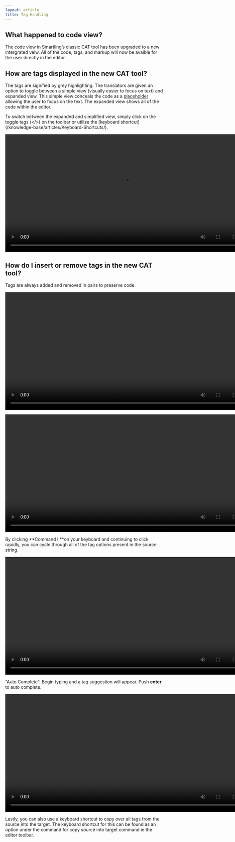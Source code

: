 ```yaml
---
layout: article
title: Tag Handling
---
```



## What happened to code view?

The code view in Smartling’s classic CAT tool has been upgraded to a new intergrated veiw. All of the code, tags, and markup will now be avaible for the user directly in the editor.

## How are tags displayed in the new CAT tool?

The tags are signified by grey highlighting. The translators are given an option to toggle between a simple view (visually easier to focus on text) and expanded view. This simple view conceals the code as a [placeholder](/knowledge-base/articles/Insertables-and-Placeholders/) allowing the user to focus on the text. The expanded view shows all of the code within the editor.

To switch between the expanded and simplified view, simply click on the toggle tags (&lt;/&gt;) on the toolbar or utilize the [keyboard shortcut] (/knowledge-base/articles/Keyboard-Shortcuts/).

<video width="750" src="/uploads/TI-NEXT-VIDEOS/Toggle Tag.mp4" autoplay="" loop="loop">&nbsp;</video>

## How do I insert or remove tags in the new CAT tool?

Tags are always added and removed in pairs to preserve code.

<video width="750" src="/uploads/TI-NEXT-VIDEOS/Tags get added in pairs.mp4" autoplay="" loop="loop">&nbsp;</video>

<video width="750" src="/uploads/TI-NEXT-VIDEOS/Tags get removed in pairs.mp4" autoplay="" loop="loop">&nbsp;</video>

By clicking **Command I&nbsp;**on your keyboard and continuing to click rapidly, you can cycle through all of the tag options present in the source string.

<video width="750" src="/uploads/TI-NEXT-VIDEOS/Cycling Tags With Comand i.mp4" autoplay="" loop="loop">&nbsp;</video>

“Auto Complete”: Begin typing and a tag suggestion will appear. Push **enter** to auto complete.

<video width="750" src="/uploads/TI-NEXT-VIDEOS/insertables autofill.mp4" autoplay="" loop="loop">&nbsp;</video>

Lastly, you can also use a keyboard shortcut to copy over all tags from the source into the target. The keyboard shortcut for this can be found as an option under the command for copy source into target command in the editor toolbar.